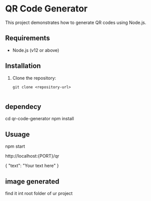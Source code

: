 # QR Code Generator

This project demonstrates how to generate QR codes using Node.js.

## Requirements

- Node.js (v12 or above)

## Installation

1. Clone the repository:

   ```shell
   git clone <repository-url>


## dependecy
cd qr-code-generator
npm install

## Usuage
npm start

http://localhost:{PORT}/qr

{
  "text": "Your text here"
}


## image generated 
find it int root folder of ur project